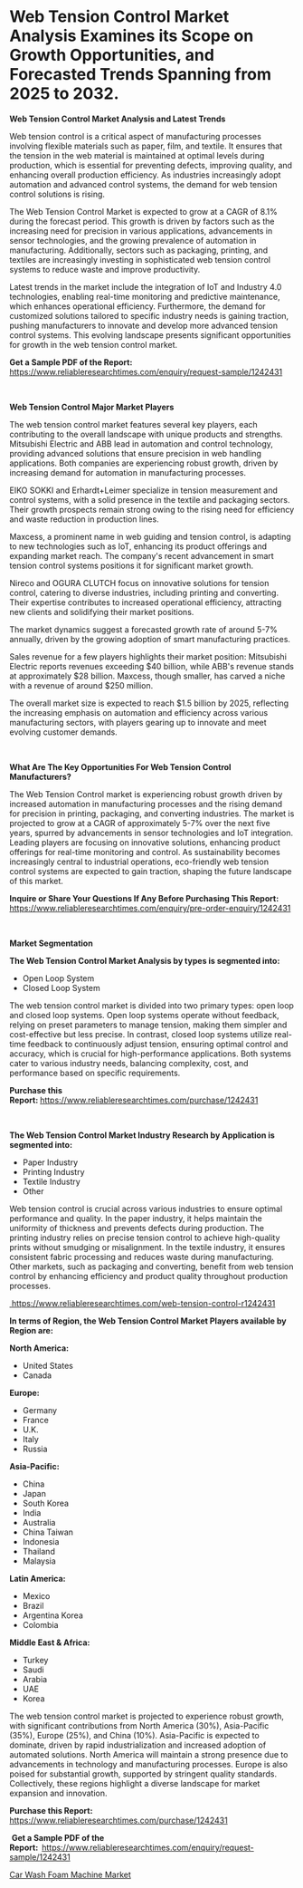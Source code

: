 <p><h1>Web Tension Control Market Analysis Examines its Scope on Growth Opportunities, and Forecasted Trends Spanning from 2025 to 2032.</h1></p><p><strong>Web Tension Control Market Analysis and Latest Trends</strong></p>
<p><p>Web tension control is a critical aspect of manufacturing processes involving flexible materials such as paper, film, and textile. It ensures that the tension in the web material is maintained at optimal levels during production, which is essential for preventing defects, improving quality, and enhancing overall production efficiency. As industries increasingly adopt automation and advanced control systems, the demand for web tension control solutions is rising.</p><p>The Web Tension Control Market is expected to grow at a CAGR of 8.1% during the forecast period. This growth is driven by factors such as the increasing need for precision in various applications, advancements in sensor technologies, and the growing prevalence of automation in manufacturing. Additionally, sectors such as packaging, printing, and textiles are increasingly investing in sophisticated web tension control systems to reduce waste and improve productivity.</p><p>Latest trends in the market include the integration of IoT and Industry 4.0 technologies, enabling real-time monitoring and predictive maintenance, which enhances operational efficiency. Furthermore, the demand for customized solutions tailored to specific industry needs is gaining traction, pushing manufacturers to innovate and develop more advanced tension control systems. This evolving landscape presents significant opportunities for growth in the web tension control market.</p></p>
<p><strong>Get a Sample PDF of the Report:&nbsp;</strong> <a href="https://www.reliableresearchtimes.com/enquiry/request-sample/1242431?utm_campaign=2116&utm_medium=2&utm_source=Github&utm_content=ia&utm_term=22022025&utm_id=web-tension-control">https://www.reliableresearchtimes.com/enquiry/request-sample/1242431</a></p>
<p>&nbsp;</p>
<p><strong>Web Tension Control Major Market Players</strong></p>
<p><p>The web tension control market features several key players, each contributing to the overall landscape with unique products and strengths. Mitsubishi Electric and ABB lead in automation and control technology, providing advanced solutions that ensure precision in web handling applications. Both companies are experiencing robust growth, driven by increasing demand for automation in manufacturing processes.</p><p>EIKO SOKKI and Erhardt+Leimer specialize in tension measurement and control systems, with a solid presence in the textile and packaging sectors. Their growth prospects remain strong owing to the rising need for efficiency and waste reduction in production lines.</p><p>Maxcess, a prominent name in web guiding and tension control, is adapting to new technologies such as IoT, enhancing its product offerings and expanding market reach. The company's recent advancement in smart tension control systems positions it for significant market growth.</p><p>Nireco and OGURA CLUTCH focus on innovative solutions for tension control, catering to diverse industries, including printing and converting. Their expertise contributes to increased operational efficiency, attracting new clients and solidifying their market positions.</p><p>The market dynamics suggest a forecasted growth rate of around 5-7% annually, driven by the growing adoption of smart manufacturing practices. </p><p>Sales revenue for a few players highlights their market position: Mitsubishi Electric reports revenues exceeding $40 billion, while ABB's revenue stands at approximately $28 billion. Maxcess, though smaller, has carved a niche with a revenue of around $250 million.</p><p>The overall market size is expected to reach $1.5 billion by 2025, reflecting the increasing emphasis on automation and efficiency across various manufacturing sectors, with players gearing up to innovate and meet evolving customer demands.</p></p>
<p>&nbsp;</p>
<p><strong>What Are The Key Opportunities For Web Tension Control Manufacturers?</strong></p>
<p><p>The Web Tension Control market is experiencing robust growth driven by increased automation in manufacturing processes and the rising demand for precision in printing, packaging, and converting industries. The market is projected to grow at a CAGR of approximately 5-7% over the next five years, spurred by advancements in sensor technologies and IoT integration. Leading players are focusing on innovative solutions, enhancing product offerings for real-time monitoring and control. As sustainability becomes increasingly central to industrial operations, eco-friendly web tension control systems are expected to gain traction, shaping the future landscape of this market.</p></p>
<p><strong>Inquire or Share Your Questions If Any Before Purchasing This Report:</strong> <a href="https://www.reliableresearchtimes.com/enquiry/pre-order-enquiry/1242431?utm_campaign=2116&utm_medium=2&utm_source=Github&utm_content=ia&utm_term=22022025&utm_id=web-tension-control">https://www.reliableresearchtimes.com/enquiry/pre-order-enquiry/1242431</a></p>
<p>&nbsp;</p>
<p><strong>Market Segmentation</strong></p>
<p><strong>The Web Tension Control Market Analysis by types is segmented into:</strong></p>
<p><ul><li>Open Loop System</li><li>Closed Loop System</li></ul></p>
<p><p>The web tension control market is divided into two primary types: open loop and closed loop systems. Open loop systems operate without feedback, relying on preset parameters to manage tension, making them simpler and cost-effective but less precise. In contrast, closed loop systems utilize real-time feedback to continuously adjust tension, ensuring optimal control and accuracy, which is crucial for high-performance applications. Both systems cater to various industry needs, balancing complexity, cost, and performance based on specific requirements.</p></p>
<p><strong>Purchase this Report:&nbsp;</strong><a href="https://www.reliableresearchtimes.com/purchase/1242431?utm_campaign=2116&utm_medium=2&utm_source=Github&utm_content=ia&utm_term=22022025&utm_id=web-tension-control">https://www.reliableresearchtimes.com/purchase/1242431</a></p>
<p>&nbsp;</p>
<p><strong>The Web Tension Control Market Industry Research by Application is segmented into:</strong></p>
<p><ul><li>Paper Industry</li><li>Printing Industry</li><li>Textile Industry</li><li>Other</li></ul></p>
<p><p>Web tension control is crucial across various industries to ensure optimal performance and quality. In the paper industry, it helps maintain the uniformity of thickness and prevents defects during production. The printing industry relies on precise tension control to achieve high-quality prints without smudging or misalignment. In the textile industry, it ensures consistent fabric processing and reduces waste during manufacturing. Other markets, such as packaging and converting, benefit from web tension control by enhancing efficiency and product quality throughout production processes.</p></p>
<p><a href="https://www.reliableresearchtimes.com/web-tension-control-r1242431?utm_campaign=2116&utm_medium=2&utm_source=Github&utm_content=ia&utm_term=22022025&utm_id=web-tension-control">&nbsp;https://www.reliableresearchtimes.com/web-tension-control-r1242431</a></p>
<p><strong>In terms of Region, the Web Tension Control Market Players available by Region are:</strong></p>
<p>
    <p> <strong> North America: </strong>
        <ul>
            <li>United States</li>
            <li>Canada</li>
        </ul>
        </p> 
    <p> <strong> Europe: </strong>
        <ul>
            <li>Germany</li>
            <li>France</li>
            <li>U.K.</li>
            <li>Italy</li>
            <li>Russia</li>
        </ul>
        </p> 
    <p> <strong> Asia-Pacific: </strong>
        <ul>
            <li>China</li>
            <li>Japan</li>
            <li>South Korea</li>
            <li>India</li>
            <li>Australia</li>
            <li>China Taiwan</li>
            <li>Indonesia</li>
            <li>Thailand</li>
            <li>Malaysia</li>
        </ul>
        </p> 
    <p> <strong> Latin America: </strong>
        <ul>
            <li>Mexico</li>
            <li>Brazil</li>
            <li>Argentina Korea</li>
            <li>Colombia</li>
        </ul>
        </p> 
    <p> <strong> Middle East & Africa: </strong>
        <ul>
            <li>Turkey</li>
            <li>Saudi</li>
            <li>Arabia</li>
            <li>UAE</li>
            <li>Korea</li>
        </ul>
    </p>
    </p>
<p><p>The web tension control market is projected to experience robust growth, with significant contributions from North America (30%), Asia-Pacific (35%), Europe (25%), and China (10%). Asia-Pacific is expected to dominate, driven by rapid industrialization and increased adoption of automated solutions. North America will maintain a strong presence due to advancements in technology and manufacturing processes. Europe is also poised for substantial growth, supported by stringent quality standards. Collectively, these regions highlight a diverse landscape for market expansion and innovation.</p></p>
<p><strong>Purchase this Report: </strong><a href="https://www.reliableresearchtimes.com/purchase/1242431?utm_campaign=2116&utm_medium=2&utm_source=Github&utm_content=ia&utm_term=22022025&utm_id=web-tension-control">https://www.reliableresearchtimes.com/purchase/1242431</a></p>
<p>&nbsp;<strong>Get a Sample PDF of the Report:&nbsp;&nbsp;</strong><a href="https://www.reliableresearchtimes.com/enquiry/request-sample/1242431?utm_campaign=2116&utm_medium=2&utm_source=Github&utm_content=ia&utm_term=22022025&utm_id=web-tension-control">https://www.reliableresearchtimes.com/enquiry/request-sample/1242431</a></p>
<p><strong></strong></p>
<p><p><a href="https://github.com/arionmp/Market-Research-Report-List-5/blob/main/car-wash-foam-machine-market.md?utm_campaign=2116&utm_medium=2&utm_source=Github&utm_content=ia&utm_term=22022025&utm_id=web-tension-control">Car Wash Foam Machine Market</a></p></p>